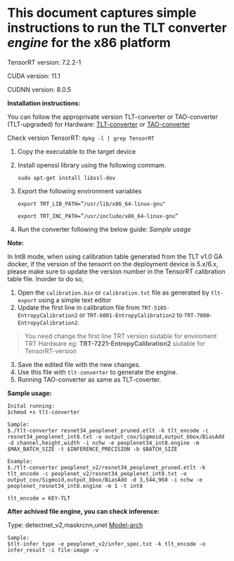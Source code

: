 # This document captures simple instructions to run the TLT converter _engine_ for the x86 platform

TensorRT version: 7.2.2-1

CUDA version: 11.1

CUDNN version: 8.0.5


**Installation instructions:**

You can follow the approprivate version TLT-converter or TAO-converter (TLT-upgraded) for Hardware: [TLT-converter](https://docs.nvidia.com/metropolis/deepstream/dev-guide/text/DS_TLT_integration.html#id16) or [TAO-converter](https://developer.nvidia.com/tao-toolkit-get-started#:~:text=Detection%20%26%20Slot%20Tagging-,Vision%20AI,-Computer%20vision%20models)

Check version TensorRT: `dpkg -l | grep TensorRT`

1. Copy the executable to the target device 
2. Install openssl library using the following commam.
    
    `sudo apt-get install libssl-dev`

3. Export the following environment variables
  
    `export TRT_LIB_PATH=”/usr/lib/x86_64-linux-gnu"`

    `export TRT_INC_PATH=”/usr/include/x86_64-linux-gnu”`
    
4. Run the converter following the below guide: _Sample usage_


**Note:** 

In Int8 mode, when using calibration table generated from the TLT v1.0 GA docker, if the version of the tensorrt on the deployment device is 5.x/6.x, please make sure to update the version number in the TensorRT calibration table file. Inorder to do so, 
1. Open the `calibration.bin` or `calibration.txt` file as generated by `tlt-export` using a simple text editor
2. Update the first line in calibration file from `TRT-5105-EntropyCalibration2` or `TRT-6001-EntropyCalibration2` to `TRT-7000-EntropyCalibration2`. 

> You need change the first line TRT version siutable for enviroment TRT Hardware eg: **TRT-7221-EntropyCalibration2** siutable for TensorRT-version

3. Save the edited file with the new changes. 
4. Use this file with `tlt-converter` to generate the engine.
5. Running TAO-converter as same as TLT-coverter.

**Sample usage:**
    
    Inital running:
    $chmod +x tlt-converter
    
    Sample:
    $./tlt-converter resnet34_peoplenet_pruned.etlt -k tlt_encode -c resnet34_peoplenet_int8.txt -o output_cov/Sigmoid,output_bbox/BiasAdd -d channel,height,width -i nchw -e peoplenet34_int8.engine -m $MAX_BATCH_SIZE -t $INFERENCE_PRECISION -b $BATCH_SIZE
    
    Example:
    $./tlt-converter peoplenet_v2/resnet34_peoplenet_pruned.etlt -k tlt_encode -c peoplenet_v2/resnet34_peoplenet_int8.txt -o output_cov/Sigmoid,output_bbox/BiasAdd -d 3,544,960 -i nchw -e peoplenet_resnet34_int8.engine -m 1 -t int8 
    
    tlt_encode = KEY-TLT
    
**After achived file engine, you can check inference:**

Type: detectnet_v2,maskrcnn,unet [Model-arch](https://docs.nvidia.com/tlt/tlt-user-guide/text/deepstream_tlt_integration.html#id2)

    Sample:
    $tlt-infer type -e peoplenet_v2/infer_spec.txt -k tlt_encode -o infer_result -i file-image -v
 
